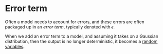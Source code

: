 # Error term

Often a model needs to account for errors, and these errors are often packaged
up in an *error term*, typically denoted with $\epsilon$.

When we add an error term to a model, and assuming it takes on a Gaussian
distribution, then the output is no longer deterministic, it becomes a [random
variables](202210071534).

